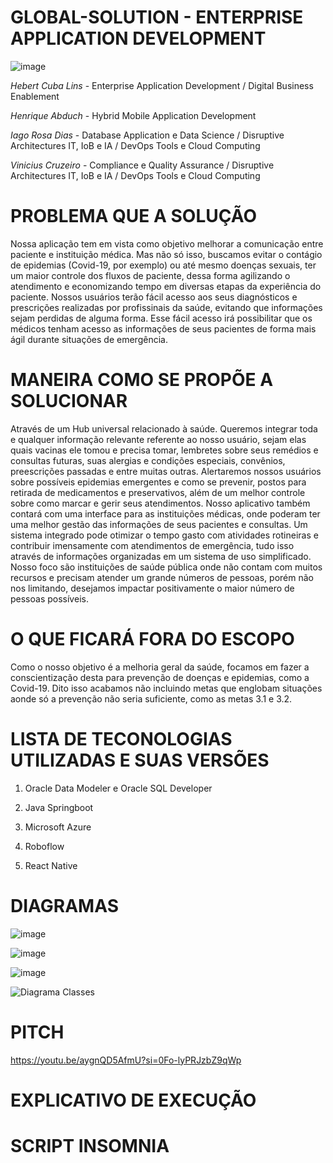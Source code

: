 # GLOBAL-SOLUTION - ENTERPRISE APPLICATION DEVELOPMENT

![image](https://github.com/HebertLins/Sprint-1-JAVA/assets/111543334/cfad3699-e26c-4688-ba36-528b5e970c8a)

*Hebert Cuba Lins*    - Enterprise Application Development / Digital Business Enablement

*Henrique Abduch*     - Hybrid Mobile Application Development

*Iago Rosa Dias*      - Database Application e Data Science / Disruptive Architectures IT, IoB e IA / DevOps Tools e Cloud Computing

*Vinicius Cruzeiro*   - Compliance e Quality Assurance / Disruptive Architectures IT, IoB e IA / DevOps Tools e Cloud Computing


# PROBLEMA QUE A SOLUÇÃO

Nossa aplicação tem em vista como objetivo melhorar a comunicação entre paciente e instituição médica. Mas não só isso, buscamos evitar o contágio de epidemias (Covid-19, por exemplo) ou até mesmo doenças sexuais, ter um maior controle dos fluxos de paciente, dessa forma agilizando o atendimento e economizando tempo em diversas etapas da experiência do paciente. Nossos usuários terão fácil acesso aos seus diagnósticos e prescrições realizadas por profissinais da saúde, evitando que informações sejam perdidas de alguma forma. Esse fácil acesso irá possibilitar que os médicos tenham acesso as informações de seus pacientes de forma mais ágil durante situações de emergência.

# MANEIRA COMO SE PROPÕE A SOLUCIONAR

Através de um Hub universal relacionado à saúde. Queremos integrar toda e qualquer informação relevante referente ao nosso usuário, sejam elas quais vacinas ele tomou e precisa tomar, lembretes sobre seus remédios e consultas futuras, suas alergias e condições especiais, convênios, preescrições passadas e entre muitas outras. Alertaremos nossos usuários sobre possíveis epidemias emergentes e como se prevenir, postos para retirada de medicamentos e preservativos, além de um melhor controle sobre como marcar e gerir seus atendimentos. 
Nosso aplicativo também contará com uma interface para as instituições médicas, onde poderam ter uma melhor gestão das informações de seus pacientes e consultas. Um sistema integrado pode otimizar o tempo gasto com atividades rotineiras e contribuir imensamente com atendimentos de emergência, tudo isso através de informações organizadas em um sistema de uso simplificado. Nosso foco são instituições de saúde pública onde não contam com muitos recursos e precisam atender um grande números de pessoas, porém não nos limitando, desejamos impactar positivamente o maior número de pessoas possíveis.

# O QUE FICARÁ FORA DO ESCOPO

Como o nosso objetivo é a melhoria geral da saúde, focamos em fazer a conscientização desta para prevenção de doenças e epidemias, como a Covid-19. Dito isso acabamos não incluindo metas que englobam situações aonde só a prevenção não seria suficiente, como as metas 3.1 e 3.2.

# LISTA DE TECONOLOGIAS UTILIZADAS E SUAS VERSÕES

1.	Oracle Data Modeler e Oracle SQL Developer
   
3.	Java Springboot
   
5.	Microsoft Azure
   
7.	Roboflow
   
9.	React Native


# DIAGRAMAS

![image](https://github.com/HebertLins/GLOBAL-SOLUTION---ENTERPRISE-APPLICATION-DEVELOPMENT/assets/111543334/55aeea84-3826-4423-baf4-67ee17147d36)

![image](https://github.com/HebertLins/GLOBAL-SOLUTION---ENTERPRISE-APPLICATION-DEVELOPMENT/assets/111543334/cb250a41-65a8-42a4-bc45-800f212fb478)

![image](https://github.com/HebertLins/GLOBAL-SOLUTION---ENTERPRISE-APPLICATION-DEVELOPMENT/assets/111543334/9d67b2b9-1c8f-4408-bbe5-3d13a7d91bd3)

![Diagrama Classes](https://github.com/HebertLins/GLOBAL-SOLUTION---ENTERPRISE-APPLICATION-DEVELOPMENT/assets/111543334/95bf37cc-1f1a-458d-add9-15632d184c59)


# PITCH

https://youtu.be/aygnQD5AfmU?si=0Fo-lyPRJzbZ9qWp

# EXPLICATIVO DE EXECUÇÃO

# SCRIPT INSOMNIA


